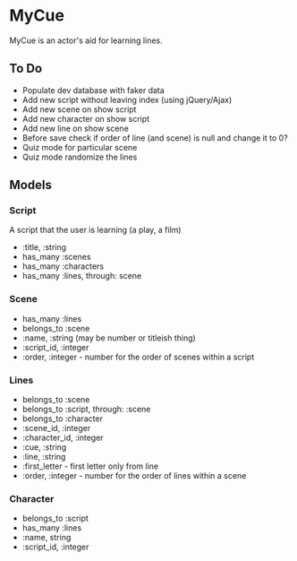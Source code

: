 # MyCue

MyCue is an actor's aid for learning lines.

## To Do
* Populate dev database with faker data
* Add new script without leaving index (using jQuery/Ajax)
* Add new scene on show script
* Add new character on show script
* Add new line on show scene
* Before save check if order of line (and scene) is null and change it to 0?
* Quiz mode for particular scene
* Quiz mode randomize the lines

## Models

### Script
A script that the user is learning (a play, a film)
* :title, :string
* has_many :scenes
* has_many :characters
* has_many :lines, through: scene

### Scene
* has_many :lines
* belongs_to :scene
* :name, :string (may be number or titleish thing)
* :script_id, :integer
* :order, :integer - number for the order of scenes within a script

### Lines
* belongs_to :scene
* belongs_to :script, through: :scene
* belongs_to :character
* :scene_id, :integer
* :character_id, :integer
* :cue, :string
* :line, :string
* :first_letter - first letter only from line 
* :order, :integer - number for the order of lines within a scene

### Character
* belongs_to :script
* has_many :lines
* :name, string
* :script_id, :integer